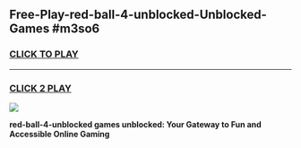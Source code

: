 
## Free-Play-red-ball-4-unblocked-Unblocked-Games #m3so6
<h3>
<a href="https://news.freeplayer.one?title=red-ball-4-unblocked&ref=8M">CLICK TO PLAY</a></h3>
<hr>

<h3>
<a href="https://news.freeplayer.one?title=red-ball-4-unblocked&ref=8M">CLICK 2 PLAY</a>
  
</h3>

<a href="https://news.freeplayer.one?title=red-ball-4-unblocked&ref=8M"><img src="https://clearcache.store/games.png"></a>


**red-ball-4-unblocked games unblocked: Your Gateway to Fun and Accessible Online Gaming**
